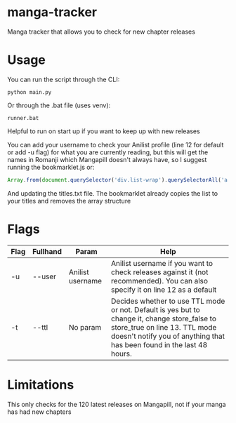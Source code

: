 # manga-tracker
Manga tracker that allows you to check for new chapter releases

# Usage
You can run the script through the CLI:
```console
python main.py
``` 

Or through the .bat file (uses venv):
```console
runner.bat
```
Helpful to run on start up if you want to keep up with new releases

You can add your username to check your Anilist profile (line 12 for default or add -u flag) for what you are currently reading, but this will get the names in Romanji which Mangapill doesn't always have, so I suggest running the bookmarklet.js or:
```js
Array.from(document.querySelector('div.list-wrap').querySelectorAll('a'), a => a.textContent.trim())
```
And updating the titles.txt file. The bookmarklet already copies the list to your titles and removes the array structure

# Flags
Flag | Fullhand | Param | Help
--- | --- | --- | ---
-u | --user |  Anilist username | Anilist username if you want to check releases against it (not recommended). You can also specify it on line 12 as a default
-t | --ttl | No param | Decides whether to use TTL mode or not.  Default is yes but to change it, change store_false to store_true on line 13. TTL mode doesn't notify you of anything that has been found in the last 48 hours.

# Limitations
This only checks for the 120 latest releases on Mangapill, not if your manga has had new chapters